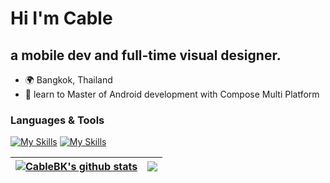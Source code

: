 
Hi I'm Cable
=============================

a mobile dev and full-time visual designer.
---------------------------------------------------------

*   🌍  Bangkok, Thailand
*   🧠  learn to Master of Android development with Compose Multi Platform


### Languages & Tools  

[![My Skills](https://skillicons.dev/icons?i=flutter,dart,kotlin)](https://skillicons.dev)&nbsp;[![My Skills](https://skillicons.dev/icons?i=go,cs,ts)](https://skillicons.dev)

<!--Design

[![My Skills](https://skillicons.dev/icons?i=ps)](https://skillicons.dev)-->

| <a href="https://github.com/anuraghazra/github-readme-stats"><img align="center" src="https://github-readme-stats.vercel.app/api?username=CableBK&show_icons=true&include_all_commits=true&theme=buefy&hide_border=true" alt="CableBK's github stats" /></a> | <a href="https://github.com/anuraghazra/github-readme-stats"><img align="center" src="https://github-readme-stats.vercel.app/api/top-langs/?username=CableBK&layout=compact&theme=buefy&hide_border=true&hide=HTML,CMake,C,CSS,Rust,c%2B%2B,php,objective-c,javascript,java" /></a> |
| ------------- | ------------- |

<!--c%2B%2B-->
